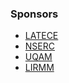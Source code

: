 ### Sponsors

* [LATECE](http://www.latece.uqam.ca)
* [NSERC](http://www.nserc.ca)
* [UQAM](http://www.uqam.ca)
* [LIRMM](http://www.lirmm.fr)
